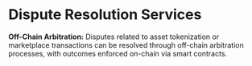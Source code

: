 # Dispute Resolution Services

**Off-Chain Arbitration:** Disputes related to asset tokenization or marketplace transactions can be resolved through off-chain arbitration processes, with outcomes enforced on-chain via smart contracts.
